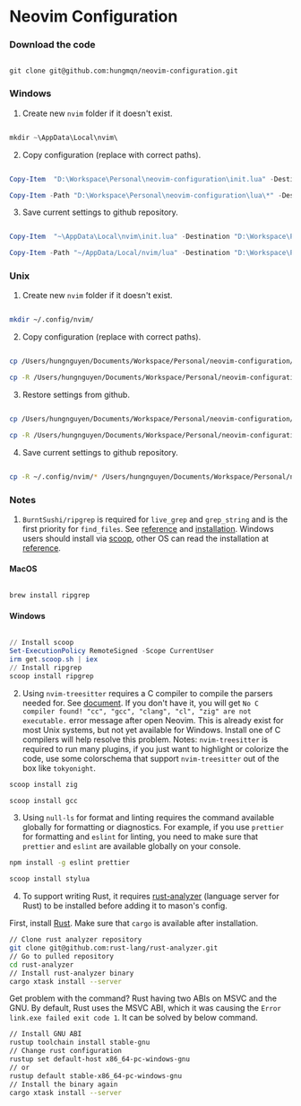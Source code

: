 # Neovim Configuration

### Download the code

```git

git clone git@github.com:hungmqn/neovim-configuration.git

```

### Windows

1. Create new `nvim` folder if it doesn't exist.

```powershell

mkdir ~\AppData\Local\nvim\

```

2. Copy configuration (replace with correct paths).

```powershell

Copy-Item  "D:\Workspace\Personal\neovim-configuration\init.lua" -Destination "~\AppData\Local\nvim\init.lua"

Copy-Item -Path "D:\Workspace\Personal\neovim-configuration\lua\*" -Destination "~/AppData/Local/nvim/lua" -Recurse -Force

```

3. Save current settings to github repository.

```powershell

Copy-Item  "~\AppData\Local\nvim\init.lua" -Destination "D:\Workspace\Personal\neovim-configuration\init.lua"

Copy-Item -Path "~/AppData/Local/nvim/lua" -Destination "D:\Workspace\Personal\neovim-configuration\lua" -Recurse -Force

```

### Unix

1. Create new `nvim` folder if it doesn't exist.

```zsh

mkdir ~/.config/nvim/

```

2. Copy configuration (replace with correct paths).

```zsh

cp /Users/hungnguyen/Documents/Workspace/Personal/neovim-configuration/init.lua ~/.config/nvim/init.lua

cp -R /Users/hungnguyen/Documents/Workspace/Personal/neovim-configuration/lua ~/.config/nvim/lua

```

3. Restore settings from github.

```zsh

cp /Users/hungnguyen/Documents/Workspace/Personal/neovim-configuration/init.lua ~/.config/nvim/init.lua

cp -R /Users/hungnguyen/Documents/Workspace/Personal/neovim-configuration/lua/* ~/.config/nvim/lua/

```

4. Save current settings to github repository.

```zsh

cp -R ~/.config/nvim/* /Users/hungnguyen/Documents/Workspace/Personal/neovim-configuration/

```

### Notes

1.  `BurntSushi/ripgrep` is required for `live_grep` and `grep_string` and is the first priority for `find_files`. See [reference](https://github.com/nvim-telescope/telescope.nvim#suggested-dependencies) and [installation](https://github.com/BurntSushi/ripgrep). Windows users should install via [scoop](https://scoop.sh/), other OS can read the installation at [reference](https://github.com/BurntSushi/ripgrep#installation).

#### MacOS

```zsh

brew install ripgrep

```

#### Windows

```powershell

// Install scoop
Set-ExecutionPolicy RemoteSigned -Scope CurrentUser
irm get.scoop.sh | iex
// Install ripgrep
scoop install ripgrep
```

2. Using `nvim-treesitter` requires a C compiler to compile the parsers needed for. See [document](https://github.com/nvim-treesitter/nvim-treesitter/wiki/Windows-support). If you don't have it, you will get `No C compiler found! "cc", "gcc", "clang", "cl", "zig" are not executable.` error message after open Neovim. This is already exist for most Unix systems, but not yet available for Windows. Install one of C compilers will help resolve this problem. Notes: `nvim-treesitter` is required to run many plugins, if you just want to highlight or colorize the code, use some colorschema that support `nvim-treesitter` out of the box like `tokyonight`.

```powershell
scoop install zig
```

```powershell
scoop install gcc
```

3. Using `null-ls` for format and linting requires the command available globally for formatting or diagnostics. For example, if you use `prettier` for formatting and `eslint` for linting, you need to make sure that `prettier` and `eslint` are available globally on your console.

```zsh
npm install -g eslint prettier
```

```powershell
scoop install stylua
```

4. To support writing Rust, it requires [rust-analyzer](https://github.com/rust-lang/rust-analyzer) (language server for Rust) to be installed before adding it to mason's config.

First, install [Rust](https://www.rust-lang.org/). Make sure that `cargo` is available after installation.

```zsh
// Clone rust analyzer repository
git clone git@github.com:rust-lang/rust-analyzer.git
// Go to pulled repository
cd rust-analyzer
// Install rust-analyzer binary
cargo xtask install --server
```

Get problem with the command? Rust having two ABIs on MSVC and the GNU. By default, Rust uses the MSVC ABI, which it was causing the `Error link.exe failed exit code 1`.
It can be solved by below command.

```zsh
// Install GNU ABI
rustup toolchain install stable-gnu
// Change rust configuration
rustup set default-host x86_64-pc-windows-gnu
// or
rustup default stable-x86_64-pc-windows-gnu
// Install the binary again
cargo xtask install --server
```
